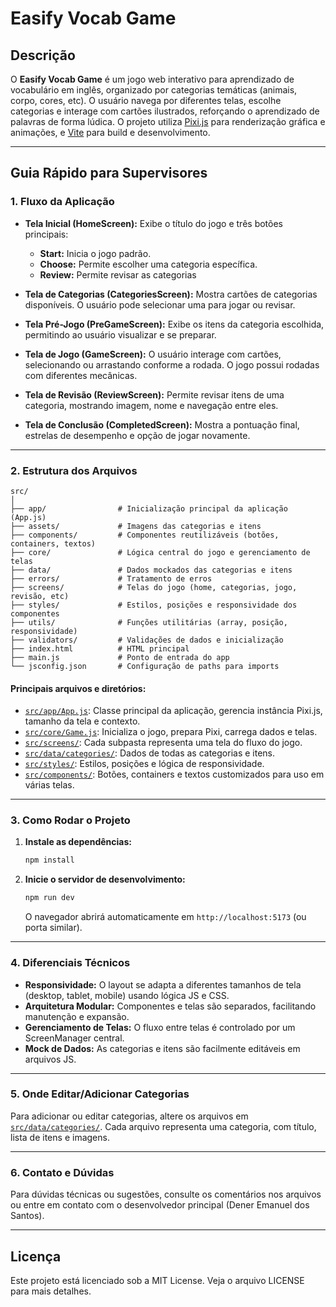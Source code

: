 # Easify Vocab Game

## Descrição

O **Easify Vocab Game** é um jogo web interativo para aprendizado de vocabulário em inglês, organizado por categorias temáticas (animais, corpo, cores, etc). O usuário navega por diferentes telas, escolhe categorias e interage com cartões ilustrados, reforçando o aprendizado de palavras de forma lúdica. O projeto utiliza [Pixi.js](https://pixijs.com/) para renderização gráfica e animações, e [Vite](https://vitejs.dev/) para build e desenvolvimento.

---

## Guia Rápido para Supervisores

### 1. **Fluxo da Aplicação**

- **Tela Inicial (HomeScreen):**
  Exibe o título do jogo e três botões principais:

  - **Start:** Inicia o jogo padrão.
  - **Choose:** Permite escolher uma categoria específica.
  - **Review:** Permite revisar as categorias

- **Tela de Categorias (CategoriesScreen):**
  Mostra cartões de categorias disponíveis. O usuário pode selecionar uma para jogar ou revisar.

- **Tela Pré-Jogo (PreGameScreen):**
  Exibe os itens da categoria escolhida, permitindo ao usuário visualizar e se preparar.

- **Tela de Jogo (GameScreen):**
  O usuário interage com cartões, selecionando ou arrastando conforme a rodada. O jogo possui rodadas com diferentes mecânicas.

- **Tela de Revisão (ReviewScreen):**
  Permite revisar itens de uma categoria, mostrando imagem, nome e navegação entre eles.

- **Tela de Conclusão (CompletedScreen):**
  Mostra a pontuação final, estrelas de desempenho e opção de jogar novamente.

---

### 2. **Estrutura dos Arquivos**

```
src/
│
├── app/                # Inicialização principal da aplicação (App.js)
├── assets/             # Imagens das categorias e itens
├── components/         # Componentes reutilizáveis (botões, containers, textos)
├── core/               # Lógica central do jogo e gerenciamento de telas
├── data/               # Dados mockados das categorias e itens
├── errors/             # Tratamento de erros
├── screens/            # Telas do jogo (home, categorias, jogo, revisão, etc)
├── styles/             # Estilos, posições e responsividade dos componentes
├── utils/              # Funções utilitárias (array, posição, responsividade)
├── validators/         # Validações de dados e inicialização
├── index.html          # HTML principal
├── main.js             # Ponto de entrada do app
└── jsconfig.json       # Configuração de paths para imports
```

#### **Principais arquivos e diretórios:**

- [`src/app/App.js`](src/app/App.js): Classe principal da aplicação, gerencia instância Pixi.js, tamanho da tela e contexto.
- [`src/core/Game.js`](src/core/Game.js): Inicializa o jogo, prepara Pixi, carrega dados e telas.
- [`src/screens/`](src/screens/): Cada subpasta representa uma tela do fluxo do jogo.
- [`src/data/categories/`](src/data/categories/): Dados de todas as categorias e itens.
- [`src/styles/`](src/styles/): Estilos, posições e lógica de responsividade.
- [`src/components/`](src/components/): Botões, containers e textos customizados para uso em várias telas.

---

### 3. **Como Rodar o Projeto**

1. **Instale as dependências:**

   ```sh
   npm install
   ```

2. **Inicie o servidor de desenvolvimento:**
   ```sh
   npm run dev
   ```
   O navegador abrirá automaticamente em `http://localhost:5173` (ou porta similar).

---

### 4. **Diferenciais Técnicos**

- **Responsividade:**
  O layout se adapta a diferentes tamanhos de tela (desktop, tablet, mobile) usando lógica JS e CSS.
- **Arquitetura Modular:**
  Componentes e telas são separados, facilitando manutenção e expansão.
- **Gerenciamento de Telas:**
  O fluxo entre telas é controlado por um ScreenManager central.
- **Mock de Dados:**
  As categorias e itens são facilmente editáveis em arquivos JS.

---

### 5. **Onde Editar/Adicionar Categorias**

Para adicionar ou editar categorias, altere os arquivos em [`src/data/categories/`](src/data/categories/). Cada arquivo representa uma categoria, com título, lista de itens e imagens.

---

### 6. **Contato e Dúvidas**

Para dúvidas técnicas ou sugestões, consulte os comentários nos arquivos ou entre em contato com o desenvolvedor principal (Dener Emanuel dos Santos).

---

## Licença

Este projeto está licenciado sob a MIT License. Veja o arquivo LICENSE para mais detalhes.
